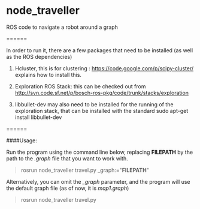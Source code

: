 node_traveller
======

ROS code to navigate a robot around a graph

======

In order to run it, there are a few packages that need to be installed (as well as the ROS dependencies)

1. Hcluster, this is for clustering : https://code.google.com/p/scipy-cluster/ explains how to install this.

2. Exploration ROS Stack: this can be checked out from http://svn.code.sf.net/p/bosch-ros-pkg/code/trunk/stacks/exploration

3.  libbullet-dev may also need to be installed for the running of the exploration stack, that can be installed with the standard sudo apt-get install libbullet-dev

======

####Usage:

Run the program using the command line below, replacing **FILEPATH** by the path to the *.graph* file that you want to work with.
>rosrun node_traveller travel.py _graph:="**FILEPATH**"

Alternatively, you can omit the *_graph* parameter, and the program will use the default graph file (as of now, it is *map1.graph*)
>rosrun node_traveller travel.py
